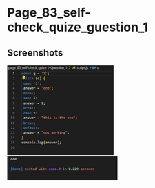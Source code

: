 # Page_83_self-check_quize_guestion_1

## Screenshots

![code_Question_1](Sreenshots/code.png)
![output_Question_1](Sreenshots/output.png)